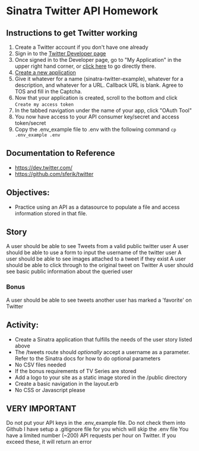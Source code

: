 # Sinatra Twitter API Homework

## Instructions to get Twitter working
1. Create a Twitter account if you don't have one already
2. Sign in to the [Twitter Developer page](https://dev.twitter.com/user/login?destination=home)
3. Once signed in to the Developer page, go to "My Application" in the upper right hand corner, or [click here](https://dev.twitter.com/apps) to go directly there.
4. [Create a new application](https://dev.twitter.com/apps/new)
5. Give it whatever for a name (sinatra-twitter-example), whatever for a description, and whatever for a URL. Callback URL is blank. Agree to TOS and fill in the Captcha.
6. Now that your application is created, scroll to the bottom and click `Create my access token`
7. In the tabbed navigation under the name of your app, click "OAuth Tool"
8. You now have access to your API consumer key/secret and access token/secret
9. Copy the .env_example file to .env with the following command `cp .env_example .env`

## Documentation to Reference

* https://dev.twitter.com/
* https://github.com/sferik/twitter

## Objectives:

* Practice using an API as a datasource to populate a file and access information stored in that file.

## Story
A user should be able to see Tweets from a valid public twitter user
A user should be able to use a form to input the username of the twitter user
A user should be able to see images attached to a tweet if they exist
A user should be able to click through to the original tweet on Twitter
A user should see basic public information about the queried user

### Bonus
A user should be able to see tweets another user has marked a 'favorite' on Twitter

## Activity:

* Create a Sinatra application that fulfills the needs of the user story listed above
* The /tweets route should *optionally* accept a username as a parameter. Refer to the Sinatra docs for how to do optional parameters
* No CSV files needed
* If the bonus requirements of TV Series are stored
* Add a logo to your site as a static image stored in the /public directory
* Create a basic navigation in the layout.erb
* No CSS or Javascript please

## VERY IMPORTANT
Do not put your API keys in the .env_example file. Do not check them into Github
I have setup a .gitignore file for you which will skip the .env file
You have a limited number (~200) API requests per hour on Twitter. If you exceed these, it will return an error